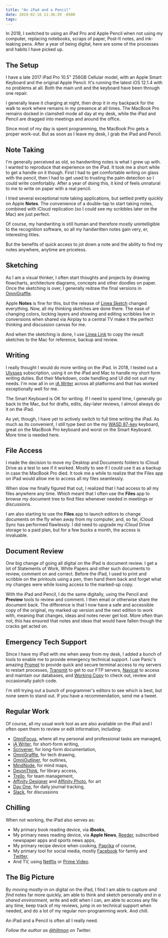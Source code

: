 ```yaml
---
title: "An iPad and a Pencil"
date: 2019-02-16 11:36:39 -0500
tags: 
---
```


In 2018, I switched to using an iPad Pro and Apple Pencil when not using my computer, replacing notebooks, scraps of paper, Post-It notes, and ink-leaking pens. After a year of being digital, here are some of the processes and habits I have picked up.

<!-- more -->

## The Setup

I have a late 2017 iPad Pro 10.5" 256GB Cellular model, with an Apple Smart Keyboard and the original Apple Pencil. It's running the latest iOS 12.1.4 with no problems at all. Both the main unit and the keyboard have been through one repair.

I generally leave it charging at night, then drop it in my backpack for the walk to work where remains in my presence at all times. The MacBook Pro remains docked in clamshell mode all day at my desk, while the iPad and Pencil are dragged into meetings and around the office.

Since most of my day is spent programming, the MacBook Pro gets a proper work-out. But as soon as I leave my desk, I grab the iPad and Pencil.

## Note Taking

I'm generally perceived as old, so handwriting notes is what I grew up with. I wanted to reproduce that experience on the iPad. It took me a short while to get a handle on it though. First I had to get comfortable writing on glass with the pencil, then I had to get used to trusting the palm detection so I could write comfortably. After a year of doing this, it kind of feels unnatural to me to write on paper with a real pencil.

I tried several exceptional note taking applications, but settled pretty quickly on Apple **Notes**. The convenience of a double-tap to start taking notes, combined with iCloud replication (so I could see my scribbles later on the Mac) are just perfect.

Of course, my handwriting is still human and therefore mostly unintelligible to the recognition software, so all my handwritten notes gain very, er, interesting titles.

But the benefits of quick access to jot down a note and the ability to find my notes anywhere, anytime are priceless.

## Sketching

As I am a visual thinker, I often start thoughts and projects by drawing flowcharts, architecture diagrams, concepts and other doodles on paper. Once the sketching is over, I generally redraw the final versions in [OmniGraffle](https://www.omnigroup.com/omnigraffle).

Apple **Notes** is fine for this, but the release of [Linea Sketch](https://linea-app.com) changed everything. Now, all my thinking sketches are done there. The ease of changing colors, locking layers and showing and editing scribbles live in conversions when shared via Airplay to a central TV make it the perfect thinking and discussion canvas for me.

And when the sketching is done, I use [Linea Link](https://linea-app.com) to copy the result sketches to the Mac for reference, backup and review.

## Writing

I really thought I would do more writing on the iPad. In 2018, I tested out a [Ulysses](https://ulysses.app) subscription, using it on the iPad and Mac to handle my short form writing duties. But their Markdown, code handling and UI did not suit my needs. I'm now all in on [iA Writer](https://ia.net/writer) across all platforms and that has worked exceptionally well for me.

The Smart Keyboard is OK for writing. If I need to spend time, I generally go back to the Mac, but for drafts, edits, day-later reviews, I almost always do it on the iPad.

As yet, though, I have yet to actively switch to full time writing the iPad. As much as its convenient, I still type best on the my [WASD 87-key](http://www.wasdkeyboards.com/index.php/wasd-v2-87-key-custom-mechanical-keyboard.html) keyboard, great on the MacBook Pro keyboard and worst on the Smart Keyboard. More time is needed here.

## File Access

I made the decision to move my Desktop and Documents folders to iCloud Drive as a test to see if it worked. Mostly to see if I could use it as a backup in case the MacBook Pro died. It took me a while to realize that the Files app on iPad would allow me to access all my files seamlessly.

When slow me finally figured that out, I realized that I had access to all my files anywhere any time. Which meant that I often use the **Files** app to browse my document tree to find files whenever needed in meetings or discussions.

I am also starting to use the **Files** app to launch editors to change documents on the fly when away from my computer, and, so far, iCloud Sync has performed flawlessly. I did need to upgrade my iCloud Drive storage to a paid plan, but for a few bucks a month, the access is invaluable.

## Document Review

One big change of going all digital on the iPad is document review. I get a lot of Statements of Work, White Papers and other such documents to review, comment on and correct. Before the iPad, I used to print and scribble on the printouts using a pen, then hand them back and forget what my changes were while losing access to the marked-up copy.

With the iPad and Pencil, I do the same digitally, using the Pencil and **Preview** tools to review and comment. I then email or otherwise share the document back. The difference is that I now have a safe and accessible copy of the original, my marked up version and the next edition to work with, meaning that changes, ideas and notes never get lost. More often than not, this has ensured that notes and ideas that would have fallen though the cracks get acted on.

## Emergency Tech Support

Since I have my iPad with me when away from my desk, I added a bunch of tools to enable me to provide emergency technical support. I use Panic's amazing [Prompt](https://www.panic.com/prompt/) to provide quick and secure terminal access to my servers to restart processes, [Transmit](https://www.panic.com/transmit/) to get to our FTP servers, [Navicat](https://www.navicat.com/en/products) to access and maintain our databases, and [Working Copy](https://workingcopyapp.com) to check out, review and occasionally patch code. 

I'm still trying out a bunch of programmer's editors to see which is best, but none seem to stand out. If you have a recommendation, send me a tweet.

## Regular Work

Of course, all my usual work tool as are also available on the iPad and I often open them to review or edit information, including:

- [OmniFocus](https://www.omnigroup.com/omnifocus), where all my personal and professional tasks are managed,
- [iA Writer](https://ia.net/writer), for short-form writing,
- [Scrivener](https://www.literatureandlatte.com/scrivener/overview), for long-form documentation,
- [OmniGraffle](https://www.omnigroup.com/omnigraffle), for tech drawing,
- [OmniOutliner](https://www.omnigroup.com/omnioutliner), for outlines,
- [MindNode](https://mindnode.com), for mind maps,
- [DevonThink](https://www.devontechnologies.com/products/devonthink/overview.html), for library access,
- [Trello](https://trello.com), for team management,
- [Affinity Designer](https://affinity.serif.com/en-us/) and [Affinity Photo](https://affinity.serif.com/en-us/), for art
- [Day One](https://dayoneapp.com), for daily journal tracking,
- [Slack](https://slack.com), for discussions

## Chilling

When not working, the iPad also serves as:

- My primary book reading device, via **iBooks**,
- My primary news reading device, via **Apple News**, [Reeder](http://www.reederapp.com/ios/), subscribed newspaper apps and sports news apps,
- My primary recipe device when cooking, [Paprika](https://www.paprikaapp.com) of course,
- My primary tool for social media, mostly [Facebook](http://www.facebook.com) for family and [Twitter](https://mobile.twitter.com/hiltmon),
- And TV, using [Netflix](https://www.netflix.com) or [Prime Video](https://www.primevideo.com).

## The Big Picture

By moving mostly-in on digital on the iPad, I find I am able to capture *and find* notes far more quickly, am able to think and sketch personally *and in a shared environment*,  write and edit when I can, am able to access any file any time, keep track of my reviews, jump in on technical support when needed, and do a lot of my regular non-programming work. And chill.

An iPad and a Pencil is often all I really need.

*Follow the author as [@hiltmon](https://twitter.com/hiltmon) on Twitter.* 
